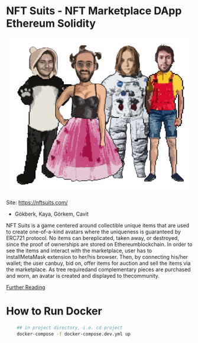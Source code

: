 # NFT Suits - NFT Marketplace DApp Ethereum Solidity
![](website/src/containers/index/team_bidis.png) 

Site: https://nftsuits.com/
- Gökberk, Kaya, Görkem, Cavit

NFT Suits is a game centered around collectible unique items that are used to create one-of-a-kind avatars where the uniqueness is guaranteed by ERC721 protocol.  No items can bereplicated,  taken  away,  or  destroyed,  since  the  proof  of  ownerships  are  stored  on  Ethereumblockchain.  In order to see the items and interact with the marketplace,  user has to installMetaMask  extension  to  her/his  browser.   Then,  by  connecting  his/her  wallet;  the  user  canbuy, bid on, offer items for auction and sell the items via the marketplace.  As tree requiredand complementary pieces are purchased and worn, an avatar is created and displayed to thecommunity.

[Further Reading](https://github.com/cs48kblockchain/NFTSuits-DApp/blob/main/NFTSuitsExplained.pdf)

# How to Run Docker

```bash
    ## in project directory, i.e. cd project
    docker-compose -f docker-compose.dev.yml up
```

